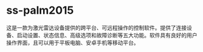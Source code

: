 # ss-palm2015

这是一款为激光雷达设备提供的跨平台、可远程操作的控制软件。提供了连接设备、启动设置、状态信息、高级选项和故障诊断等五大功能。软件具有良好的用户操作界面，且可以用于平板电脑、安卓手机等移动平台。
